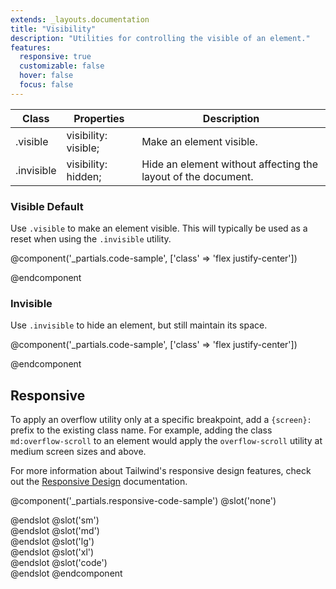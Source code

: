 ```yaml
---
extends: _layouts.documentation
title: "Visibility"
description: "Utilities for controlling the visible of an element."
features:
  responsive: true
  customizable: false
  hover: false
  focus: false
---
```


<div class="border-t border-grey-lighter">
  <table class="w-full text-left" style="border-collapse: collapse;">
    <colgroup>
      <col class="w-1/5">
      <col class="w-1/4">
      <col>
    </colgroup>
    <thead>
      <tr>
        <th class="text-sm font-semibold text-grey-darker p-2 bg-grey-lightest">Class</th>
        <th class="text-sm font-semibold text-grey-darker p-2 bg-grey-lightest">Properties</th>
        <th class="text-sm font-semibold text-grey-darker p-2 bg-grey-lightest">Description</th>
      </tr>
    </thead>
    <tbody class="align-baseline">
      <tr>
        <td class="p-2 border-t border-smoke font-mono text-xs text-purple-dark">.visible</td>
        <td class="p-2 border-t border-smoke font-mono text-xs text-blue-dark">visibility: visible;</td>
        <td class="p-2 border-t border-smoke text-sm text-grey-darker">Make an element visible.</td>
      </tr>
      <tr>
        <td class="p-2 border-t border-smoke-light font-mono text-xs text-purple-dark">.invisible</td>
        <td class="p-2 border-t border-smoke-light font-mono text-xs text-blue-dark">visibility: hidden;</td>
        <td class="p-2 border-t border-smoke-light text-sm text-grey-darker">Hide an element without affecting the layout of the document.</td>
      </tr>
    </tbody>
  </table>
</div>

### Visible <span class="ml-2 font-semibold text-slate-light text-sm uppercase tracking-wide">Default</span>

Use `.visible` to make an element visible. This will typically be used as a reset when using the `.invisible` utility.

@component('_partials.code-sample', ['class' => 'flex justify-center'])
<div class="visible bg-smoke w-24 h-24 rounded-full"></div>
@endcomponent

### Invisible

Use `.invisible` to hide an element, but still maintain its space.

@component('_partials.code-sample', ['class' => 'flex justify-center'])
<div class="invisible bg-smoke w-24 h-24 rounded-full"></div>
@endcomponent

## Responsive

To apply an overflow utility only at a specific breakpoint, add a `{screen}:` prefix to the existing class name. For example, adding the class `md:overflow-scroll` to an element would apply the `overflow-scroll` utility at medium screen sizes and above.

For more information about Tailwind's responsive design features, check out the [Responsive Design](/docs/responsive-design) documentation.

@component('_partials.responsive-code-sample')
@slot('none')
<div class="flex justify-center">
  <div class="visible bg-smoke w-24 h-24 rounded-full"></div>
</div>
@endslot
@slot('sm')
<div class="flex justify-center">
  <div class="invisible bg-smoke w-24 h-24 rounded-full"></div>
</div>
@endslot
@slot('md')
<div class="flex justify-center">
  <div class="visible bg-smoke w-24 h-24 rounded-full"></div>
</div>
@endslot
@slot('lg')
<div class="flex justify-center">
  <div class="invisible bg-smoke w-24 h-24 rounded-full"></div>
</div>
@endslot
@slot('xl')
<div class="flex justify-center">
  <div class="visible bg-smoke w-24 h-24 rounded-full"></div>
</div>
@endslot
@slot('code')
<div class="none:visible sm:invisible md:visible lg:invisible xl:visible ..."></div>
@endslot
@endcomponent
